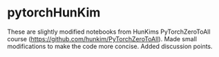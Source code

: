 # pytorchHunKim
These are slightly modified notebooks from HunKims PyTorchZeroToAll course (https://github.com/hunkim/PyTorchZeroToAll).
Made small modifications to make the code more concise.
Added discussion points.
